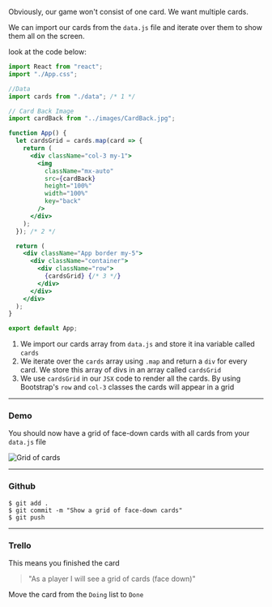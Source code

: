 Obviously, our game won't consist of one card. We want multiple cards.

We can import our cards from the `data.js` file and iterate over them to show them all on the screen.

look at the code below:

```jsx
import React from "react";
import "./App.css";

//Data
import cards from "./data"; /* 1 */

// Card Back Image
import cardBack from "../images/CardBack.jpg";

function App() {
  let cardsGrid = cards.map(card => {
    return (
      <div className="col-3 my-1">
        <img
          className="mx-auto"
          src={cardBack}
          height="100%"
          width="100%"
          key="back"
        />
      </div>
    );
  }); /* 2 */

  return (
    <div className="App border my-5">
      <div className="container">
        <div className="row">
          {cardsGrid} {/* 3 */}
        </div>
      </div>
    </div>
  );
}

export default App;
```

1. We import our cards array from `data.js` and store it ina variable called `cards`
2. We iterate over the `cards` array using `.map` and return a `div` for every card. We store this array of divs in an array called `cardsGrid`
3. We use `cardsGrid` in our `JSX` code to render all the cards. By using Bootstrap's `row` and `col-3` classes the cards will appear in a grid

---

### Demo

You should now have a grid of face-down cards with all cards from your `data.js` file

![Grid of cards](https://imgur.com/1Sd7uyZ.png)

---

### Github

```shell
$ git add .
$ git commit -m "Show a grid of face-down cards"
$ git push
```

---

### Trello

This means you finished the card

> "As a player I will see a grid of cards (face down)"

Move the card from the `Doing` list to `Done`
